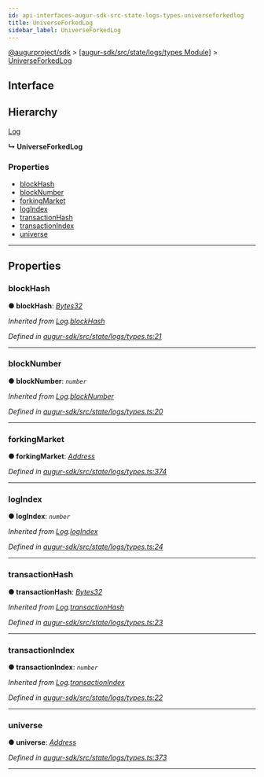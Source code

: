 ```yaml
---
id: api-interfaces-augur-sdk-src-state-logs-types-universeforkedlog
title: UniverseForkedLog
sidebar_label: UniverseForkedLog
---
```


[@augurproject/sdk](api-readme.md) > [[augur-sdk/src/state/logs/types Module]](api-modules-augur-sdk-src-state-logs-types-module.md) > [UniverseForkedLog](api-interfaces-augur-sdk-src-state-logs-types-universeforkedlog.md)

## Interface

## Hierarchy

 [Log](api-interfaces-augur-sdk-src-state-logs-types-log.md)

**↳ UniverseForkedLog**

### Properties

* [blockHash](api-interfaces-augur-sdk-src-state-logs-types-universeforkedlog.md#blockhash)
* [blockNumber](api-interfaces-augur-sdk-src-state-logs-types-universeforkedlog.md#blocknumber)
* [forkingMarket](api-interfaces-augur-sdk-src-state-logs-types-universeforkedlog.md#forkingmarket)
* [logIndex](api-interfaces-augur-sdk-src-state-logs-types-universeforkedlog.md#logindex)
* [transactionHash](api-interfaces-augur-sdk-src-state-logs-types-universeforkedlog.md#transactionhash)
* [transactionIndex](api-interfaces-augur-sdk-src-state-logs-types-universeforkedlog.md#transactionindex)
* [universe](api-interfaces-augur-sdk-src-state-logs-types-universeforkedlog.md#universe)

---

## Properties

<a id="blockhash"></a>

###  blockHash

**● blockHash**: *[Bytes32](api-modules-augur-sdk-src-state-logs-types-module.md#bytes32)*

*Inherited from [Log](api-interfaces-augur-sdk-src-state-logs-types-log.md).[blockHash](api-interfaces-augur-sdk-src-state-logs-types-log.md#blockhash)*

*Defined in [augur-sdk/src/state/logs/types.ts:21](https://github.com/AugurProject/augur/blob/304ca83772/packages/augur-sdk/src/state/logs/types.ts#L21)*

___
<a id="blocknumber"></a>

###  blockNumber

**● blockNumber**: *`number`*

*Inherited from [Log](api-interfaces-augur-sdk-src-state-logs-types-log.md).[blockNumber](api-interfaces-augur-sdk-src-state-logs-types-log.md#blocknumber)*

*Defined in [augur-sdk/src/state/logs/types.ts:20](https://github.com/AugurProject/augur/blob/304ca83772/packages/augur-sdk/src/state/logs/types.ts#L20)*

___
<a id="forkingmarket"></a>

###  forkingMarket

**● forkingMarket**: *[Address](api-modules-augur-sdk-src-state-logs-types-module.md#address)*

*Defined in [augur-sdk/src/state/logs/types.ts:374](https://github.com/AugurProject/augur/blob/304ca83772/packages/augur-sdk/src/state/logs/types.ts#L374)*

___
<a id="logindex"></a>

###  logIndex

**● logIndex**: *`number`*

*Inherited from [Log](api-interfaces-augur-sdk-src-state-logs-types-log.md).[logIndex](api-interfaces-augur-sdk-src-state-logs-types-log.md#logindex)*

*Defined in [augur-sdk/src/state/logs/types.ts:24](https://github.com/AugurProject/augur/blob/304ca83772/packages/augur-sdk/src/state/logs/types.ts#L24)*

___
<a id="transactionhash"></a>

###  transactionHash

**● transactionHash**: *[Bytes32](api-modules-augur-sdk-src-state-logs-types-module.md#bytes32)*

*Inherited from [Log](api-interfaces-augur-sdk-src-state-logs-types-log.md).[transactionHash](api-interfaces-augur-sdk-src-state-logs-types-log.md#transactionhash)*

*Defined in [augur-sdk/src/state/logs/types.ts:23](https://github.com/AugurProject/augur/blob/304ca83772/packages/augur-sdk/src/state/logs/types.ts#L23)*

___
<a id="transactionindex"></a>

###  transactionIndex

**● transactionIndex**: *`number`*

*Inherited from [Log](api-interfaces-augur-sdk-src-state-logs-types-log.md).[transactionIndex](api-interfaces-augur-sdk-src-state-logs-types-log.md#transactionindex)*

*Defined in [augur-sdk/src/state/logs/types.ts:22](https://github.com/AugurProject/augur/blob/304ca83772/packages/augur-sdk/src/state/logs/types.ts#L22)*

___
<a id="universe"></a>

###  universe

**● universe**: *[Address](api-modules-augur-sdk-src-state-logs-types-module.md#address)*

*Defined in [augur-sdk/src/state/logs/types.ts:373](https://github.com/AugurProject/augur/blob/304ca83772/packages/augur-sdk/src/state/logs/types.ts#L373)*

___

